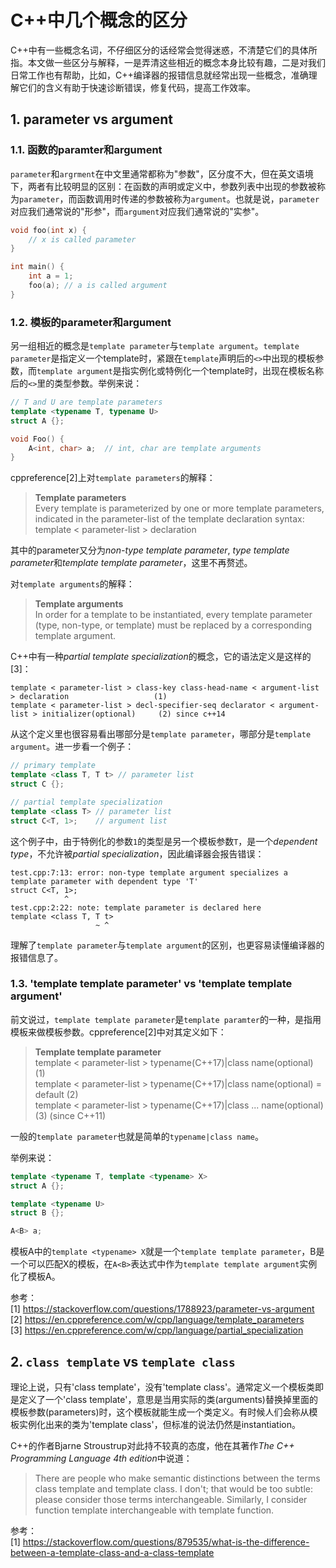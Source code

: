 # C++中几个概念的区分
C++中有一些概念名词，不仔细区分的话经常会觉得迷惑，不清楚它们的具体所指。本文做一些区分与解释，一是弄清这些相近的概念本身比较有趣，二是对我们日常工作也有帮助，比如，C++编译器的报错信息就经常出现一些概念，准确理解它们的含义有助于快速诊断错误，修复代码，提高工作效率。
## 1. parameter vs argument
### 1.1. 函数的paramter和argument
`parameter`和`argrment`在中文里通常都称为"参数"，区分度不大，但在英文语境下，两者有比较明显的区别：在函数的声明或定义中，参数列表中出现的参数被称为`parameter`，而函数调用时传递的参数被称为`argument`。也就是说，`parameter`对应我们通常说的"形参"，而`argument`对应我们通常说的"实参"。
```cpp
void foo(int x) {
    // x is called parameter
}

int main() {
    int a = 1;
    foo(a); // a is called argument
}
```
### 1.2. 模板的parameter和argument
另一组相近的概念是`template parameter`与`template argument`。`template parameter`是指定义一个template时，紧跟在`template`声明后的`<>`中出现的模板参数，而`template argument`是指实例化或特例化一个template时，出现在模板名称后的`<>`里的类型参数。举例来说：
```cpp
// T and U are template parameters
template <typename T, typename U>
struct A {};

void Foo() {
    A<int, char> a;  // int, char are template arguments
}
```
cppreference[2]上对`template parameters`的解释：
> **Template parameters**  
> Every template is parameterized by one or more template parameters, indicated in the parameter-list of the template declaration syntax:  
> template < parameter-list > declaration

其中的parameter又分为*non-type template parameter*, *type template parameter*和*template template parameter*，这里不再赘述。

对`template arguments`的解释：
> **Template arguments**  
> In order for a template to be instantiated, every template parameter (type, non-type, or template) must be replaced by a corresponding template argument.  

C++中有一种*partial template specialization*的概念，它的语法定义是这样的[3]：
```
template < parameter-list > class-key class-head-name < argument-list > declaration                   (1)
template < parameter-list > decl-specifier-seq declarator < argument-list > initializer(optional)     (2) since c++14
```
从这个定义里也很容易看出哪部分是`template parameter`，哪部分是`template argument`。进一步看一个例子：
```cpp
// primary template
template <class T, T t> // parameter list
struct C {};

// partial template specialization
template <class T> // parameter list
struct C<T, 1>;    // argument list
```
这个例子中，由于特例化的参数`1`的类型是另一个模板参数`T`，是一个*dependent type*，不允许被*partial specialization*，因此编译器会报告错误：
```
test.cpp:7:13: error: non-type template argument specializes a template parameter with dependent type 'T'
struct C<T, 1>;
            ^
test.cpp:2:22: note: template parameter is declared here
template <class T, T t>
                   ~ ^
```
理解了`template parameter`与`template argument`的区别，也更容易读懂编译器的报错信息了。

### 1.3. 'template template parameter' vs 'template template argument'
前文说过，`template template parameter`是`template paramter`的一种，是指用模板来做模板参数。cppreference[2]中对其定义如下：

> **Template template parameter**  
> template < parameter-list > typename(C++17)|class name(optional)	(1)  
> template < parameter-list > typename(C++17)|class name(optional) = default	(2)  
> template < parameter-list > typename(C++17)|class ... name(optional)	(3)	(since C++11)

一般的`template parameter`也就是简单的`typename|class name`。

举例来说：
```cpp
template <typename T, template <typename> X>
struct A {};

template <typename U>
struct B {};

A<B> a;
```
模板A中的`template <typename> X`就是一个`template template parameter`，B是一个可以匹配X的模板，在`A<B>`表达式中作为`template template argument`实例化了模板A。

参考：  
[1] https://stackoverflow.com/questions/1788923/parameter-vs-argument  
[2] https://en.cppreference.com/w/cpp/language/template_parameters  
[3] https://en.cppreference.com/w/cpp/language/partial_specialization  

## 2. `class template` vs `template class`
理论上说，只有'class template'，没有'template class'。通常定义一个模板类即是定义了一个'class template'，意思是当用实际的类(arguments)替换掉里面的模板参数(parameters)时，这个模板就能生成一个类定义。有时候人们会称从模板实例化出来的类为'template class'，但标准的说法仍然是instantiation。

C++的作者Bjarne Stroustrup对此持不较真的态度，他在其著作*The C++ Programming Language 4th edition*中说道：
> There are people who make semantic distinctions between the terms class template and template class. I don't; that would be too subtle: please consider those terms interchangeable. Similarly, I consider function template interchangeable with template function.

参考：  
[1] https://stackoverflow.com/questions/879535/what-is-the-difference-between-a-template-class-and-a-class-template

